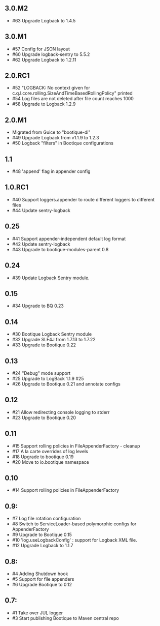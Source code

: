 ## 3.0.M2

* #63 Upgrade Logback to 1.4.5

## 3.0.M1

* #57 Config for JSON layout 
* #60 Upgrade logback-sentry to 5.5.2
* #62 Upgrade Logback to 1.2.11

## 2.0.RC1

* #52 "LOGBACK: No context given for c.q.l.core.rolling.SizeAndTimeBasedRollingPolicy" printed
* #54 Log files are not deleted after file count reaches 1000 
* #58 Upgrade to Logback 1.2.9

## 2.0.M1

* Migrated from Guice to "bootique-di"
* #49 Upgrade Logback from v1.1.9 to 1.2.3
* #50 Logback "filters" in Bootique configurations

## 1.1

* #48 'append' flag in appender config

## 1.0.RC1

* #40 Support loggers.appender to route different loggers to different files
* #44 Update sentry-logback

## 0.25

* #41 Support appender-independent default log format
* #42 Update sentry-logback 
* #43 Upgrade to bootique-modules-parent 0.8

## 0.24

* #39 Update Logback Sentry module. 

## 0.15

* #34 Upgrade to BQ 0.23 

## 0.14

* #30 Bootique Logback Sentry module 
* #32 Upgrade SLF4J from 1.7.13 to 1.7.22
* #33 Upgrade to Bootique 0.22

## 0.13

* #24 "Debug" mode support
* #25 Upgrade to LogBack 1.1.9 #25
* #26 Upgrade to Bootique 0.21 and annotate configs

## 0.12

* #21  Allow redirecting console logging to stderr
* #23  Upgrade to Bootique 0.20

## 0.11

* #15 Support rolling policies in FileAppenderFactory - cleanup 
* #17 A la carte overrides of log levels
* #18 Upgrade to bootique 0.19
* #20 Move to io.bootique namespace

## 0.10

* #14 Support rolling policies in FileAppenderFactory

## 0.9: 

* #7 Log file rotation configuration
* #8  Switch to ServiceLoader-based polymorphic configs for AppenderFactory
* #9  Upgrade to Bootique 0.15
* #10 'log.useLogbackConfig' : support for Logback XML file.
* #12 Upgrade Logback to 1.1.7

## 0.8:

* #4 Adding Shutdown hook
* #5 Support for file appenders
* #6 Upgrade Bootique to 0.12

## 0.7:

* #1 Take over JUL logger
* #3 Start publishing Bootique to Maven central repo
